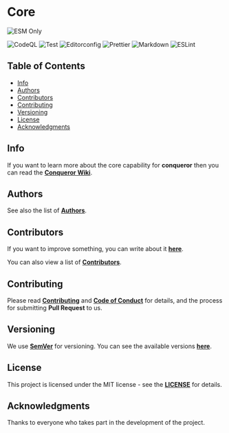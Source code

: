 # Core

![ESM Only](https://img.shields.io/badge/ESM-only-gray?labelColor=fe0)
<!-- ![TypeScript Only](https://img.shields.io/badge/TypeScript-only-gray?labelColor=06f) -->
![CodeQL](https://img.shields.io/github/actions/workflow/status/Conqueror-Site-Builder/core/codeql.yml?label=CodeQL)
![Test](https://img.shields.io/github/actions/workflow/status/Conqueror-Site-Builder/core/mocha.yml?label=Test)
![Editorconfig](https://img.shields.io/github/actions/workflow/status/Conqueror-Site-Builder/core/editorconfig.yml?label=Editorconfig)
![Prettier](https://img.shields.io/github/actions/workflow/status/Conqueror-Site-Builder/core/prettier.yml?label=Prettier)
![Markdown](https://img.shields.io/github/actions/workflow/status/Conqueror-Site-Builder/core/markdown.yml?label=Markdown)
![ESLint](https://img.shields.io/github/actions/workflow/status/Conqueror-Site-Builder/core/eslint.yml?label=ESLint)

## Table of Contents

-   [Info](#info)
-   [Authors](#authors)
-   [Contributors](#contributors)
-   [Contributing](#contributing)
-   [Versioning](#versioning)
-   [License](#license)
-   [Acknowledgments](#acknowledgments)

## Info

If you want to learn more about the core capability for **conqueror**
then you can read the
[**Conqueror Wiki**](https://github.com/Conqueror-Site-Builder/conqueror/wiki).

## Authors

See also the list of [**Authors**](AUTHORS.md).

## Contributors

If you want to improve something, you can write about it
[**here**](https://github.com/Conqueror-Site-Builder/core/issues/new/choose).

You can also view a list of [**Contributors**](CONTRIBUTORS.md).

## Contributing

Please read [**Contributing**](CONTRIBUTING.md)
and [**Code of Conduct**](CODE_OF_CONDUCT.md) for details,
and the process for submitting **Pull Request** to us.

## Versioning

We use [**SemVer**](https://semver.org) for versioning.
You can see the available versions
[**here**](https://github.com/Conqueror-Site-Builder/core/tags).

## License

This project is licensed under the MIT license - see the
[**LICENSE**](LICENSE) for details.

## Acknowledgments

Thanks to everyone who takes part in the development of the project.
